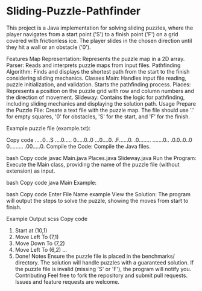 # Sliding-Puzzle-Pathfinder

This project is a Java implementation for solving sliding puzzles, where the player navigates from a start point ('S') to a finish point ('F') on a grid covered with frictionless ice. The player slides in the chosen direction until they hit a wall or an obstacle ('0').

Features
Map Representation: Represents the puzzle map in a 2D array.
Parser: Reads and interprets puzzle maps from input files.
Pathfinding Algorithm: Finds and displays the shortest path from the start to the finish considering sliding mechanics.
Classes
Main: Handles input file reading, puzzle initialization, and validation. Starts the pathfinding process.
Places: Represents a position on the puzzle grid with row and column numbers and the direction of movement.
Slideway: Contains the logic for pathfinding, including sliding mechanics and displaying the solution path.
Usage
Prepare the Puzzle File: Create a text file with the puzzle map. The file should use '.' for empty squares, '0' for obstacles, 'S' for the start, and 'F' for the finish.

Example puzzle file (example.txt):

Copy code
.....0...S
....0.....
0.....0..0
...0....0.
.F......0.
.0........
.......0..
.0.0..0..0
0.........
.00.....0.
Compile the Code: Compile the Java files.

bash
Copy code
javac Main.java Places.java Slideway.java
Run the Program: Execute the Main class, providing the name of the puzzle file (without extension) as input.

bash
Copy code
java Main
Example:

bash
Copy code
Enter File Name
example
View the Solution: The program will output the steps to solve the puzzle, showing the moves from start to finish.

Example Output
scss
Copy code
01. Start at (10,1)
02. Move Left To (7,1)
03. Move Down To (7,2)
04. Move Left To (6,2)
...
18. Done!
Notes
Ensure the puzzle file is placed in the benchmarks/ directory.
The solution will handle puzzles with a guaranteed solution.
If the puzzle file is invalid (missing 'S' or 'F'), the program will notify you.
Contributing
Feel free to fork the repository and submit pull requests. Issues and feature requests are welcome.
